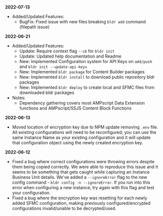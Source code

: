 **2022-07-13**

-   Added/Updated Features:
    -   BugFix: Fixed issue with new files breaking `bldr add` command (filepath issue)


**2022-06-21**

-   Added/Updated Features:
    -   Update: Require context flag `--cb` for `bldr init`
    -   Update: Updated help documentation and Readme
    -   New: Implemented Configuration system for API Keys on `add/push` and `bldr init --update-api-keys`
    -   New: Implemented `bldr package` for Content Builder packages
    -   New: Implemented `bldr install` to download public repository bldr packages
    -   New: Implemented `bldr deploy` to create local and SFMC files from downloaded bldr packages
-   Notes:
    -   Dependency gathering covers most AMPscript Data Extension functions and AMPscript/SSJS Content Block Functions


**2022-06-13**

-   Moved location of encryption key due to NPM update removing `.env` file. All existing configurations will need to be reconfigured; you can use the same Instance Name as your existing configuration and it will update that configuration object using the newly created encryption key.


**2022-06-12**

-   Fixed a bug where correct configurations were throwing errors despite them being copied correctly. We were able to reproduce this issue and it seems to be something that gets caught while capturing an Instance Business Unit details. We've added a `--ignoreError` flag to the new config command - `bldr config -n --ignoreError`. If you run into this error when configuring a new instance, try again with this flag and test your configuration.
-   Fixed a bug where the encryption key was resetting for each newly added SFMC configuration, making previously configured/encrypted configurations invalid/unable to be decrypted/used.

